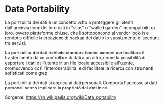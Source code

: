 # Data Portability

La portabilità dei dati è un concetto volto a proteggere gli utenti dall'archiviazione dei loro dati in "silos" o "walled garden" incompatibili tra loro, ovvero piattaforme chiuse, che li sottopongono al vendor lock-in e rendono difficile la creazione di backup dei dati o lo spostamento di account tra servizi.

La portabilità dei dati richiede standard tecnici comuni per facilitare il trasferimento da un controllore di dati a un altro, come la possibilità di esportare i dati dell'utente in un file locale accessibile all'utente, promuovendo così l'interoperabilità, e di facilitare la ricerca con strumenti sofisticati come grep.

La portabilità dei dati si applica ai dati personali. Comporta l'accesso ai dati personali senza implicare la proprietà dei dati in sé.

Sorgente:
https://en.wikipedia.org/wiki/Data_portability